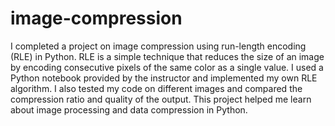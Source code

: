 # image-compression
I completed a project on image compression using run-length encoding (RLE) in Python. RLE is a simple technique that reduces the size of an image by encoding consecutive pixels of the same color as a single value. I used a Python notebook provided by the instructor and implemented my own RLE algorithm. I also tested my code on different images and compared the compression ratio and quality of the output. This project helped me learn about image processing and data compression in Python.
